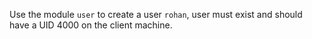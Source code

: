 Use the module `user` to create a user `rohan`, user must exist and should 
have a UID 4000 on the client machine.
